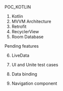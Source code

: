 POC_KOTLIN
1. Kotlin 
2. MVVM Architecture
3. Retrofit 
4. RecyclerView
5. Room Database


Pending features

6. LiveData

7. UI and Unite test cases

8. Data binding

9. Navigation component
